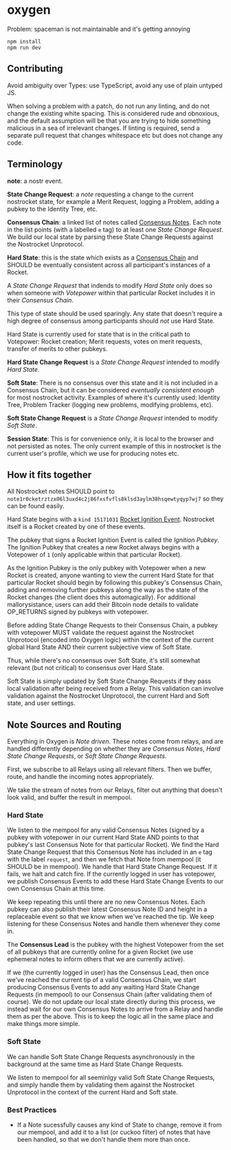 # oxygen

Problem: spaceman is not maintainable and it's getting annoying

```
npm install
npm run dev
```

## Contributing

Avoid ambiguity over Types: use TypeScript, avoid any use of plain untyped JS.

When solving a problem with a patch, do not run any linting, and do not change the existing white spacing. This is considered rude and obnoxious, and the default assumption will be that you are trying to hide something malicious in a sea of irrelevant changes. If linting is required, send a separate pull request that changes whitespace etc but does not change any code.

## Terminology

**note**: a nostr event.

**State Change Request**: a _note_ requesting a change to the current nostrocket state, for example a Merit Request, logging a Problem, adding a pubkey to the Identity Tree, etc.

**Consensus Chain**: a linked list of notes called [Consensus Notes](https://github.com/nostrocket/NIPS/blob/main/Rockets.md#consensus-event). Each note in the list points (with a labelled `e` tag) to at least one _State Change Request_. We build our local state by parsing these State Change Requests against the Nostrocket Unprotocol.

**Hard State**: this is the state which exists as a [Consensus Chain](https://github.com/nostrocket/NIPS/blob/main/Rockets.md#consensus-over-state) and SHOULD be eventually consistent across all participant's instances of a Rocket.

A _State Change Request_ that indends to modify _Hard State_ only does so when someone with _Votepower_ within that particular Rocket includes it in their _Consensus Chain_.

This type of state should be used sparingly. Any state that doesn't require a high degree of consensus among participants should _not_ use Hard State.

Hard State is currently used for state that is in the critical path to Votepower: Rocket creation; Merit requests, votes on merit requests, transfer of merits to other pubkeys.

**Hard State Change Request** is a _State Change Request_ intended to modify _Hard State_.

**Soft State**: There is no consensus over this state and it is not included in a Consensus Chain, but it can be considered _eventually consistent enough_ for most nostrocket activity. Examples of where it's currently used: Identity Tree, Problem Tracker (logging new problems, modifying problems, etc).

**Soft State Change Request** is a _State Change Request_ intended to modify _Soft State_.

**Session State**: This is for convenience only, it is local to the browser and not persisted as notes. The only current example of this in nostrocket is the current user's profile, which we use for producing notes etc.

## How it fits together

All Nostrocket notes SHOULD point to `note1r0cketrztzx06l3uxd4c2j86fxsfvfls8klsd3aylm38hsqewtyqyp7wj7` so they can be found easily.

Hard State begins with a `kind 15171031` [Rocket Ignition Event](https://github.com/nostrocket/NIPS/blob/main/Rockets.md). Nostrocket itself is a Rocket created by one of these events.

The pubkey that signs a Rocket Ignition Event is called the _Ignition Pubkey_. The Ignition Pubkey that creates a new Rocket always begins with a Votepower of `1` (only applicable within that particular Rocket).

As the Ignition Pubkey is the only pubkey with Votepower when a new Rocket is created, anyone wanting to view the current Hard State for that particular Rocket should begin by following this pubkey's Consensus Chain, adding and removing further pubkeys along the way as the state of the Rocket changes (the client does this automagically). For additional mallorysistance, users can add their Bitcoin node details to validate OP_RETURNS signed by pubkeys with votepower.

Before adding State Change Requests to their Consensus Chain, a pubkey with votepower MUST validate the request against the Nostrocket Unprotocol (encoded into Oxygen logic) within the context of the current global Hard State AND their current subjective view of Soft State.

Thus, while there's no consensus over Soft State, it's still somewhat relevant (but not critical) to consensus over Hard State.

Soft State is simply updated by Soft State Change Requests if they pass local validation after being received from a Relay. This validation can involve validation against the Nostrocket Unprotocol, the current Hard and Soft state, and user settings.

## Note Sources and Routing

Everything in Oxygen is _Note driven_. These notes come from relays, and are handled differently depending on whether they are _Consensus Notes_, _Hard State Change Requests_, or _Soft State Change Requests_.

First, we subscribe to all Relays using all relevant filters. Then we buffer, route, and handle the incoming notes appropriately.

We take the stream of notes from our Relays, filter out anything that doesn't look valid, and buffer the result in mempool.

### Hard State

We listen to the mempool for any valid Consensus Notes (signed by a pubkey with votepower in our current Hard State AND points to that pubkey's last Consensus Note for that particular Rocket). We find the Hard State Change Request that this Consensus Note has included in an `e` tag with the label `request`, and then we fetch that Note from mempool (it SHOULD be in mempool). We handle that Hard State Change Request. If it fails, we halt and catch fire. If the currently logged in user has votepower, we publish Consensus Events to add these Hard State Change Events to our own Consensus Chain at this time.

We keep repeating this until there are no new Consensus Notes. Each pubkey can also publish their latest Consensus Note ID and height in a replaceable event so that we know when we've reached the tip. We keep listening for these Consensus Notes and handle them whenever they come in.

The **Consensus Lead** is the pubkey with the highest Votepower from the set of all pubkeys that are currently online for a given Rocket (we use ephemeral notes to inform others that we are currently active).

If we (the currently logged in user) has the Consensus Lead, then once we've reached the current tip of a valid Consensus Chain, we start producing Consensus Events to add any waiting Hard State Change Requests (in mempool) to our Consensus Chain (after validating them of course). We do not update our local state directly during this process, we instead wait for our own Consensus Notes to arrive from a Relay and handle them as per the above. This is to keep the logic all in the same place and make things more simple.

### Soft State

We can handle Soft State Change Requests asynchronously in the background at the same time as Hard State Change Requests.

We listen to mempool for all seeminlgy valid Soft State Change Requests, and simply handle them by validating them against the Nostrocket Unprotocol in the context of the current Hard and Soft state.

### Best Practices

- If a Note sucessfully causes any kind of State to change, remove it from our mempool, and add it to a list (or cuckoo filter) of notes that have been handled, so that we don't handle them more than once.
